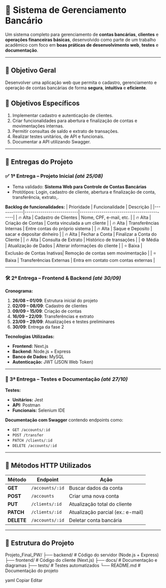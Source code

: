 # 💼 Sistema de Gerenciamento Bancário

Um sistema completo para gerenciamento de **contas bancárias**, **clientes** e **operações financeiras básicas**, desenvolvido como parte de um trabalho acadêmico com foco em **boas práticas de desenvolvimento web**, **testes** e **documentação**.

---

## 🎯 Objetivo Geral
Desenvolver uma aplicação web que permita o cadastro, gerenciamento e operação de contas bancárias de forma **segura**, **intuitiva** e **eficiente**.

## 📌 Objetivos Específicos
1. Implementar cadastro e autenticação de clientes.
2. Criar funcionalidades para abertura e finalização de contas e movimentações internas.
3. Permitir consultas de saldo e extrato de transações.
4. Realizar testes unitários, de API e funcionais.
5. Documentar a API utilizando Swagger.

---

## 📅 Entregas do Projeto

### ✅ 1ª Entrega – Projeto Inicial *(até 25/08)*
- Tema validado: **Sistema Web para Controle de Contas Bancárias**
- Protótipos: Login, cadastro de cliente, abertura e finalização de conta, transferência, extrato,.

**Backlog de funcionalidades:**
| Prioridade | Funcionalidade             | Descrição                                  |
|------------|---------------------------|--------------------------------------------|
| 🔥 Alta    | Cadastro de Clientes       | Nome, CPF, e-mail, etc.                    |
| 🔥 Alta    | Criação de Contas          | Conta vinculada a um cliente               |
| 🔥 Alta    | Transferências Internas    | Entre contas do próprio sistema            |
| 🔥 Alta    | Saque e Deposito           | sacar e depositar dinheiro                 |
| 🔥 Alta    | Fechar a Conta             | Finalizar a Conta do Cliente               |
| 🔥 Alta    | Consulta de Extrato        | Histórico de transações                    |
| ⚙️ Média   | Atualização de Dados       | Alterar informações do cliente             |
| ⭐ Baixa   | Exclusão de Contas Inativas| Remoção de contas sem movimentação         |
| ⭐ Baixa   | Transferências Externas    | Entra em contato com contas externas       |

---

### 🛠 2ª Entrega – Frontend & Backend *(até 30/09)*

**Cronograma:**
1. **26/08 – 01/09**: Estrutura inicial do projeto  
2. **02/09 – 08/09**: Cadastro de clientes  
3. **09/09 – 15/09**: Criação de contas  
4. **16/09 – 22/09**: Transferências e extrato  
5. **23/09 – 29/09**: Atualizações e testes preliminares  
6. **30/09**: Entrega da fase 2  

**Tecnologias Utilizadas:**
- **Frontend:** Next.js  
- **Backend:** Node.js + Express  
- **Banco de Dados:** MySQL  
- **Autenticação:** JWT (JSON Web Token)  

---

### 🧪 3ª Entrega – Testes e Documentação *(até 27/10)*

**Testes:**
- **Unitários:** Jest  
- **API:** Postman  
- **Funcionais:** Selenium IDE  

**Documentação com Swagger** contendo endpoints como:
- `GET /accounts/:id`
- `POST /transfer`
- `PATCH /clients/:id`
- `DELETE /accounts/:id`

---

## 🔄 Métodos HTTP Utilizados

| Método  | Endpoint         | Ação                                  |
|---------|-----------------|---------------------------------------|
| **GET**    | `/accounts/:id` | Buscar dados da conta                 |
| **POST**   | `/accounts`     | Criar uma nova conta                  |
| **PUT**    | `/clients/:id`  | Atualização total do cliente          |
| **PATCH**  | `/clients/:id`  | Atualização parcial (ex.: e-mail)     |
| **DELETE** | `/accounts/:id` | Deletar conta bancária                |

---

## 📂 Estrutura do Projeto
Projeto_Final_PW/
├── backend/ # Código do servidor (Node.js + Express)
├── frontend/ # Código do cliente (Next.js)
├── docs/ # Documentação e diagramas
├── tests/ # Testes automatizados
└── README.md # Documentação do projeto

yaml
Copiar
Editar
